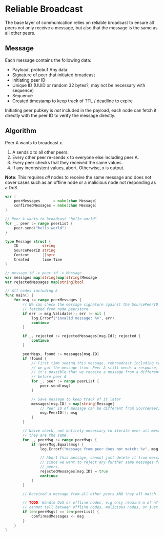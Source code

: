 # Reliable Broadcast

The base layer of communication relies on reliable broadcast to ensure all peers
not only receive a message, but also that the message is the same as all other
peers.

## Message

Each message contains the following data:

* Payload, protobuf Any data
* Signature of peer that initiated broadcast
* Initiating peer ID
* Unique ID (UUID or random 32 bytes?, may not be necessary with sequence)
* Sequence
* Created timestamp to keep track of TTL / deadline to expire

Initiating peer pubkey is *not* included in the payload, each node can fetch it
directly with the peer ID to verify the message directly.

## Algorithm

Peer A wants to broadcast x.

1. A sends x to all other peers.
2. Every other peer re-sends x to everyone else including peer A.
3. Every peer checks that they received the same values.
4. If any inconsistent values, abort. Otherwise, x is output.

**Note:** This requires *all* nodes to receive the same message and does not
cover cases such as an offline node or a malicious node not responding as a
DoS.

```go
var (
    peerMessages      = make(chan Message)
    confirmedMessages = make(chan Message)
)

// Peer A wants to broadcast "hello world"
for _, peer := range peerList {
    peer.send("hello world")
}

type Message struct {
    ID           string
    SourcePeerID string
    Content      []byte
    Created      time.Time
}

// message id -> peer id -> Message
var messages map[string]map[string]Message
var rejectedMessages map[string]bool

// All nodes including A
func main() {
    for msg := range peerMessages {
        // We can check the message signature against the SourcePeerID pubkey,
        // fetched from node peerstore.
        if err := msg.Validate(); err != nil {
            log.Errorf("invalid message: %v", err)
            continue
        }

        if _, rejected := rejectedMessages[msg.Id]; rejected {
            continue
        }

        peerMsgs, found := messages[msg.ID]
        if !found {
            // First time seeing this message, rebroadcast including to the peer
            // we got the message from. Peer A still needs a response, and
            // it's possible that we receive a message from a different peer
            // before peer A
            for _, peer := range peerList {
                peer.send(msg)
            }

            // Save message to keep track of it later
            messages[msg.ID] = map[string]Message{
                // Peer ID of message can be different from SourcePeerID
                msg.PeerID(): msg
            }
        }

        // Naive check, not entirely necessary to iterate over all messages if
        // they are the same.
        for _, peerMsg := range peerMsgs {
            if !peerMsg.Equal(msg) {
                log.Errorf("message from peer does not match: %v", msg)

                // Abort this message, cannot just delete it from messages map
                // since we want to reject any further same messages from other
                // peers.
                rejectedMessages[msg.ID] = true
                continue
            }
        }

        // Received a message from all other peers AND they all match

        // TODO: Handle DoS or offline nodes, e.g only require m of n? but we 
        // cannot tell between offline nodes, malicious nodes, or just transport issues.
        if len(peerMsgs) == len(peerList) {
            confirmedMessages <- msg
        }
    }
}
```
